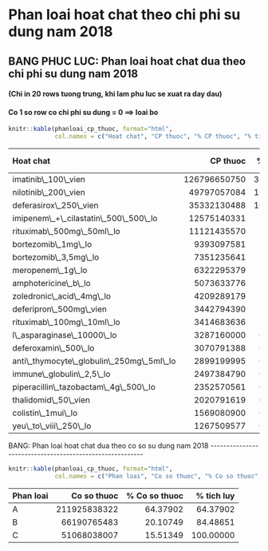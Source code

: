Phan loai hoat chat theo chi phi su dung nam 2018
=================================================

BANG PHUC LUC: Phan loai hoat chat dua theo chi phi su dung nam 2018
--------------------------------------------------------------------

#### (Chi in 20 rows tuong trung, khi lam phu luc se xuat ra day dau)

#### Co 1 so row co chi phi su dung = 0 ==&gt; loai bo

``` r
knitr::kable(phanloai_cp_thuoc, format="html", 
             col.names = c("Hoat chat", "CP thuoc", "% CP thuoc", "% tich luy"))
```

<table>
<thead>
<tr>
<th style="text-align:left;">
Hoat chat
</th>
<th style="text-align:right;">
CP thuoc
</th>
<th style="text-align:right;">
% CP thuoc
</th>
<th style="text-align:right;">
% tich luy
</th>
</tr>
</thead>
<tbody>
<tr>
<td style="text-align:left;">
imatinib\_100\_vien
</td>
<td style="text-align:right;">
126796650750
</td>
<td style="text-align:right;">
38.5183981
</td>
<td style="text-align:right;">
38.51840
</td>
</tr>
<tr>
<td style="text-align:left;">
nilotinib\_200\_vien
</td>
<td style="text-align:right;">
49797057084
</td>
<td style="text-align:right;">
15.1273938
</td>
<td style="text-align:right;">
53.64579
</td>
</tr>
<tr>
<td style="text-align:left;">
deferasirox\_250\_vien
</td>
<td style="text-align:right;">
35332130488
</td>
<td style="text-align:right;">
10.7332257
</td>
<td style="text-align:right;">
64.37902
</td>
</tr>
<tr>
<td style="text-align:left;">
imipenem\_+\_cilastatin\_500\_500\_lo
</td>
<td style="text-align:right;">
12575140331
</td>
<td style="text-align:right;">
3.8200872
</td>
<td style="text-align:right;">
68.19910
</td>
</tr>
<tr>
<td style="text-align:left;">
rituximab\_500mg\_50ml\_lo
</td>
<td style="text-align:right;">
11121435570
</td>
<td style="text-align:right;">
3.3784795
</td>
<td style="text-align:right;">
71.57758
</td>
</tr>
<tr>
<td style="text-align:left;">
bortezomib\_1mg\_lo
</td>
<td style="text-align:right;">
9393097581
</td>
<td style="text-align:right;">
2.8534434
</td>
<td style="text-align:right;">
74.43103
</td>
</tr>
<tr>
<td style="text-align:left;">
bortezomib\_3,5mg\_lo
</td>
<td style="text-align:right;">
7351235641
</td>
<td style="text-align:right;">
2.2331648
</td>
<td style="text-align:right;">
76.66419
</td>
</tr>
<tr>
<td style="text-align:left;">
meropenem\_1g\_lo
</td>
<td style="text-align:right;">
6322295379
</td>
<td style="text-align:right;">
1.9205925
</td>
<td style="text-align:right;">
78.58478
</td>
</tr>
<tr>
<td style="text-align:left;">
amphotericine\_b\_lo
</td>
<td style="text-align:right;">
5073633776
</td>
<td style="text-align:right;">
1.5412729
</td>
<td style="text-align:right;">
80.12606
</td>
</tr>
<tr>
<td style="text-align:left;">
zoledronic\_acid\_4mg\_lo
</td>
<td style="text-align:right;">
4209289179
</td>
<td style="text-align:right;">
1.2787016
</td>
<td style="text-align:right;">
81.40476
</td>
</tr>
<tr>
<td style="text-align:left;">
deferipron\_500mg\_vien
</td>
<td style="text-align:right;">
3442794390
</td>
<td style="text-align:right;">
1.0458551
</td>
<td style="text-align:right;">
82.45061
</td>
</tr>
<tr>
<td style="text-align:left;">
rituximab\_100mg\_10ml\_lo
</td>
<td style="text-align:right;">
3414683636
</td>
<td style="text-align:right;">
1.0373156
</td>
<td style="text-align:right;">
83.48793
</td>
</tr>
<tr>
<td style="text-align:left;">
l\_asparaginase\_10000\_lo
</td>
<td style="text-align:right;">
3287160000
</td>
<td style="text-align:right;">
0.9985764
</td>
<td style="text-align:right;">
84.48651
</td>
</tr>
<tr>
<td style="text-align:left;">
deferoxamin\_500\_lo
</td>
<td style="text-align:right;">
3070791388
</td>
<td style="text-align:right;">
0.9328477
</td>
<td style="text-align:right;">
85.41935
</td>
</tr>
<tr>
<td style="text-align:left;">
anti\_thymocyte\_globulin\_250mg\_5ml\_lo
</td>
<td style="text-align:right;">
2899199995
</td>
<td style="text-align:right;">
0.8807215
</td>
<td style="text-align:right;">
86.30008
</td>
</tr>
<tr>
<td style="text-align:left;">
immune\_globulin\_2,5\_lo
</td>
<td style="text-align:right;">
2497384790
</td>
<td style="text-align:right;">
0.7586577
</td>
<td style="text-align:right;">
87.05873
</td>
</tr>
<tr>
<td style="text-align:left;">
piperacillin\_tazobactam\_4g\_500\_lo
</td>
<td style="text-align:right;">
2352570561
</td>
<td style="text-align:right;">
0.7146660
</td>
<td style="text-align:right;">
87.77340
</td>
</tr>
<tr>
<td style="text-align:left;">
thalidomid\_50\_vien
</td>
<td style="text-align:right;">
2020791619
</td>
<td style="text-align:right;">
0.6138779
</td>
<td style="text-align:right;">
88.38728
</td>
</tr>
<tr>
<td style="text-align:left;">
colistin\_1mui\_lo
</td>
<td style="text-align:right;">
1569080900
</td>
<td style="text-align:right;">
0.4766568
</td>
<td style="text-align:right;">
88.86393
</td>
</tr>
<tr>
<td style="text-align:left;">
yeu\_to\_viii\_250\_lo
</td>
<td style="text-align:right;">
1267509577
</td>
<td style="text-align:right;">
0.3850452
</td>
<td style="text-align:right;">
89.24898
</td>
</tr>
</tbody>
</table>
BANG: Phan loai hoat chat dua theo co so su dung nam 2018
---------------------------------------------------------

``` r
knitr::kable(phanloai_cp_thuoc, format="html", 
             col.names = c("Phan loai", "Co so thuoc", "% Co so thuoc", "% tich luy"))
```

<table>
<thead>
<tr>
<th style="text-align:left;">
Phan loai
</th>
<th style="text-align:right;">
Co so thuoc
</th>
<th style="text-align:right;">
% Co so thuoc
</th>
<th style="text-align:right;">
% tich luy
</th>
</tr>
</thead>
<tbody>
<tr>
<td style="text-align:left;">
A
</td>
<td style="text-align:right;">
211925838322
</td>
<td style="text-align:right;">
64.37902
</td>
<td style="text-align:right;">
64.37902
</td>
</tr>
<tr>
<td style="text-align:left;">
B
</td>
<td style="text-align:right;">
66190765483
</td>
<td style="text-align:right;">
20.10749
</td>
<td style="text-align:right;">
84.48651
</td>
</tr>
<tr>
<td style="text-align:left;">
C
</td>
<td style="text-align:right;">
51068038007
</td>
<td style="text-align:right;">
15.51349
</td>
<td style="text-align:right;">
100.00000
</td>
</tr>
</tbody>
</table>
